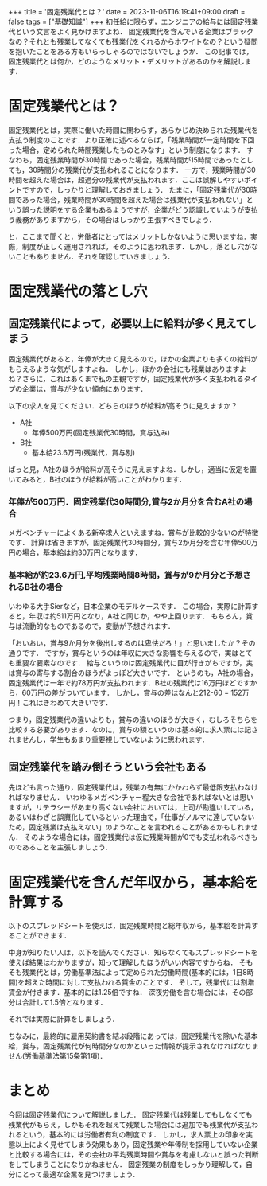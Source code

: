+++
title = '固定残業代とは？'
date = 2023-11-06T16:19:41+09:00
draft = false
tags = ["基礎知識"]
+++
初任給に限らず，エンジニアの給与には固定残業代という文言をよく見かけますよね．
固定残業代を含んでいる企業はブラックなの？それとも残業してなくても残業代をくれるからホワイトなの？という疑問を抱いたことをある方もいらっしゃるのではないでしょうか．
この記事では，固定残業代とは何か，どのようなメリット・デメリットがあるのかを解説します．

# 固定残業代とは？
固定残業代とは，実際に働いた時間に関わらず，あらかじめ決められた残業代を支払う制度のことです．より正確に述べるならば，「残業時間が一定時間を下回った場合，定められた時間残業したものとみなす」という制度になります．
すなわち，固定残業時間が30時間であった場合，残業時間が15時間であったとしても，30時間分の残業代が支払われることになります．
一方で，残業時間が30時間を超えた場合は，超過分の残業代が支払われます．ここは誤解しやすいポイントですので，しっかりと理解しておきましょう．
たまに，「固定残業代が30時間であった場合，残業時間が30時間を超えた場合は残業代が支払われない」という誤った説明をする企業もあるようですが，企業がどう認識していようが支払う義務がありますから，その場合はしっかり主張すべきでしょう．

と，ここまで聞くと，労働者にとってはメリットしかないように思いますね．実際，制度が正しく運用されれば，そのように思われます．しかし，落とし穴がないこともありません．それを確認していきましょう．

# 固定残業代の落とし穴
## 固定残業代によって，必要以上に給料が多く見えてしまう
固定残業代があると，年俸が大きく見えるので，ほかの企業よりも多くの給料がもらえるような気がしますよね．
しかし，ほかの会社にも残業はありますよね？さらに，これはあくまで私の主観ですが，固定残業代が多く支払われるタイプの企業は，賞与が少ない傾向にあります．

以下の求人を見てください．どちらのほうが給料が高そうに見えますか？

- A社
  - 年俸500万円(固定残業代30時間，賞与込み)
- B社
  - 基本給23.6万円(残業代，賞与別)

ぱっと見，A社のほうが給料が高そうに見えますよね．しかし，適当に仮定を置いてみると，B社のほうが給料が高いことがわかります．
### 年俸が500万円．固定残業代30時間分,賞与2か月分を含むA社の場合
メガベンチャーによくある新卒求人といえますね．賞与が比較的少ないのが特徴です．
計算は省きますが，固定残業代30時間分，賞与2か月分を含む年俸500万円の場合，基本給は約30万円となります．

### 基本給が約23.6万円,平均残業時間8時間，賞与が9か月分と予想されるB社の場合
いわゆる大手Sierなど，日本企業のモデルケースです．
この場合，実際に計算すると，年収は約511万円となり，A社と同じか，やや上回ります．
もちろん，賞与は流動的なものであるので，変動が予想されます．


「おいおい，賞与9か月分を後出しするのは卑怯だろ！」と思いましたか？その通りです．
ですが，賞与というのは年収に大きな影響を与えるので，実はとても重要な要素なのです．
給与というのは固定残業代に目が行きがちですが，実は賞与の寄与する割合のほうがよっぽど大きいです．
というのも，A社の場合，固定残業代は一年で約78万円が支払われます．B社の残業代は16万円ほどですから，60万円の差がついています．
しかし，賞与の差はなんと212-60 = 152万円！これはきわめて大きいです．

つまり，固定残業代の違いよりも，賞与の違いのほうが大きく，むしろそちらを比較する必要があります．なのに，賞与の額というのは基本的に求人票には記されませんし，学生もあまり重要視していないように思われます．


## 固定残業代を踏み倒そうという会社もある
先ほども言った通り，固定残業代は，残業の有無にかかわらず最低限支払わなければなりません．
いわゆるメガベンチャー程大きな会社であればないとは思いますが，リテラシーがあまり高くない会社においては，上司が勘違いしている，あるいはわざと誤魔化しているといった理由で，「仕事がノルマに達していないため，固定残業は支払えない」のようなことを言われることがあるかもしれません．
そのような場合には，固定残業代は仮に残業時間が0でも支払われるべきものであることを主張しましょう．



# 固定残業代を含んだ年収から，基本給を計算する
以下のスプレッドシートを使えば，固定残業時間と総年収から，基本給を計算することができます．


中身が知りたい人は，以下を読んでください．知らなくてもスプレッドシートを使えば結果はわかりますが，知って理解したほうがいい内容ですからね．
そもそも残業代とは，労働基準法によって定められた労働時間(基本的には，1日8時間)を超えた時間に対して支払われる賃金のことです．
そして，残業代には割増賃金が付きます．基本的には1.25倍ですね．
深夜労働を含む場合には，その部分は合計して1.5倍となります．

それでは実際に計算をしましょう．

ちなみに，最終的に雇用契約書を結ぶ段階にあっては，固定残業代を除いた基本給，賞与，固定残業代が何時間分なのかといった情報が提示されなければなりません(労働基準法第15条第1項)．

# まとめ
今回は固定残業代について解説しました．
固定残業代は残業してもしなくても残業代がもらえ，しかもそれを超えて残業した場合には追加でも残業代が支払われるという，基本的には労働者有利の制度です．
しかし，求人票上の印象を実態以上によく見せてしまう効果もあり，固定残業や年俸制を採用していない企業と比較する場合には，その会社の平均残業時間や賞与を考慮しないと誤った判断をしてしまうことになりかねません．
固定残業の制度をしっかり理解して，自分にとって最適な企業を見つけましょう．